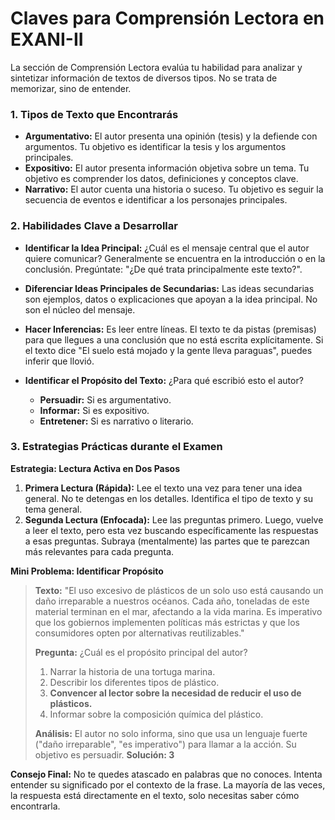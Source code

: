 # Claves para Comprensión Lectora en EXANI-II

La sección de Comprensión Lectora evalúa tu habilidad para analizar y sintetizar información de textos de diversos tipos. No se trata de memorizar, sino de entender.

### 1. Tipos de Texto que Encontrarás

-   **Argumentativo:** El autor presenta una opinión (tesis) y la defiende con argumentos. Tu objetivo es identificar la tesis y los argumentos principales.
-   **Expositivo:** El autor presenta información objetiva sobre un tema. Tu objetivo es comprender los datos, definiciones y conceptos clave.
-   **Narrativo:** El autor cuenta una historia o suceso. Tu objetivo es seguir la secuencia de eventos e identificar a los personajes principales.

### 2. Habilidades Clave a Desarrollar

-   **Identificar la Idea Principal:** ¿Cuál es el mensaje central que el autor quiere comunicar? Generalmente se encuentra en la introducción o en la conclusión. Pregúntate: "¿De qué trata principalmente este texto?".

-   **Diferenciar Ideas Principales de Secundarias:** Las ideas secundarias son ejemplos, datos o explicaciones que apoyan a la idea principal. No son el núcleo del mensaje.

-   **Hacer Inferencias:** Es leer entre líneas. El texto te da pistas (premisas) para que llegues a una conclusión que no está escrita explícitamente. Si el texto dice "El suelo está mojado y la gente lleva paraguas", puedes inferir que llovió.

-   **Identificar el Propósito del Texto:** ¿Para qué escribió esto el autor?
    -   **Persuadir:** Si es argumentativo.
    -   **Informar:** Si es expositivo.
    -   **Entretener:** Si es narrativo o literario.

### 3. Estrategias Prácticas durante el Examen

**Estrategia: Lectura Activa en Dos Pasos**
1.  **Primera Lectura (Rápida):** Lee el texto una vez para tener una idea general. No te detengas en los detalles. Identifica el tipo de texto y su tema general.
2.  **Segunda Lectura (Enfocada):** Lee las preguntas primero. Luego, vuelve a leer el texto, pero esta vez buscando específicamente las respuestas a esas preguntas. Subraya (mentalmente) las partes que te parezcan más relevantes para cada pregunta.

**Mini Problema: Identificar Propósito**
> **Texto:** "El uso excesivo de plásticos de un solo uso está causando un daño irreparable a nuestros océanos. Cada año, toneladas de este material terminan en el mar, afectando a la vida marina. Es imperativo que los gobiernos implementen políticas más estrictas y que los consumidores opten por alternativas reutilizables."
>
> **Pregunta:** ¿Cuál es el propósito principal del autor?
> 1.  Narrar la historia de una tortuga marina.
> 2.  Describir los diferentes tipos de plástico.
> 3.  **Convencer al lector sobre la necesidad de reducir el uso de plásticos.**
> 4.  Informar sobre la composición química del plástico.
>
> **Análisis:** El autor no solo informa, sino que usa un lenguaje fuerte ("daño irreparable", "es imperativo") para llamar a la acción. Su objetivo es persuadir.
> **Solución: 3**

**Consejo Final:** No te quedes atascado en palabras que no conoces. Intenta entender su significado por el contexto de la frase. La mayoría de las veces, la respuesta está directamente en el texto, solo necesitas saber cómo encontrarla.